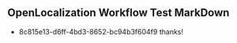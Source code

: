 ## OpenLocalization Workflow Test MarkDown
* 8c815e13-d6ff-4bd3-8652-bc94b3f604f9 thanks!

<!--HONumber=Sep16_HO1-->


